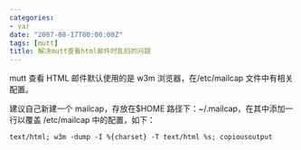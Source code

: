 ```yaml
---
categories:
- var
date: "2007-08-17T00:00:00Z"
tags: [mutt]
title: 解决mutt查看html邮件时乱码的问题
---
```


mutt 查看 HTML 邮件默认使用的是 w3m 浏览器，在/etc/mailcap 文件中有相关配置。

建议自己新建一个 mailcap，存放在$HOME 路径下：~/.mailcap，在其中添加一行以覆盖 /etc/mailcap 中的配置，如下：

    text/html; w3m -dump -I %{charset} -T text/html %s; copiousoutput